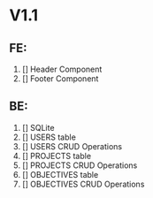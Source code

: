 # V1.1
    
## FE: 
1) [] Header Component
2) [] Footer Component
    
## BE:
1) [] SQLite
2) [] USERS table
3) [] USERS CRUD Operations
4) [] PROJECTS table
5) [] PROJECTS CRUD Operations
6) [] OBJECTIVES table
7) [] OBJECTIVES CRUD Operations
